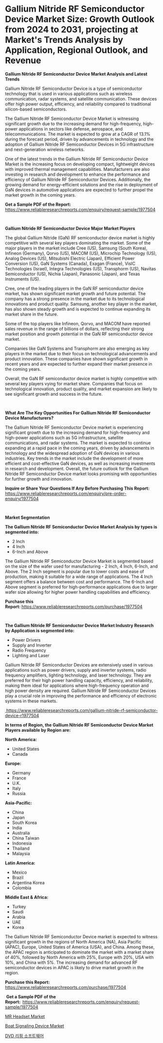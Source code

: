 <p><h1>Gallium Nitride RF Semiconductor Device Market Size: Growth Outlook from 2024 to 2031, projecting at Market's Trends Analysis by Application, Regional Outlook, and Revenue</h1></p><p><strong>Gallium Nitride RF Semiconductor Device Market Analysis and Latest Trends</strong></p>
<p><p>Gallium Nitride RF Semiconductor Device is a type of semiconductor technology that is used in various applications such as wireless communication, radar systems, and satellite communication. These devices offer high power output, efficiency, and reliability compared to traditional silicon-based semiconductors.</p><p>The Gallium Nitride RF Semiconductor Device Market is witnessing significant growth due to the increasing demand for high-frequency, high-power applications in sectors like defense, aerospace, and telecommunications. The market is expected to grow at a CAGR of 13.1% during the forecast period, driven by advancements in technology and the adoption of Gallium Nitride RF Semiconductor Devices in 5G infrastructure and next-generation wireless networks.</p><p>One of the latest trends in the Gallium Nitride RF Semiconductor Device Market is the increasing focus on developing compact, lightweight devices with improved thermal management capabilities. Manufacturers are also investing in research and development to enhance the performance and efficiency of Gallium Nitride RF Semiconductor Devices. Additionally, the growing demand for energy-efficient solutions and the rise in deployment of GaN devices in automotive applications are expected to further propel the market growth in the coming years.</p></p>
<p><strong>Get a Sample PDF of the Report:&nbsp;</strong> <a href="https://www.reliableresearchreports.com/enquiry/request-sample/1977504">https://www.reliableresearchreports.com/enquiry/request-sample/1977504</a></p>
<p>&nbsp;</p>
<p><strong>Gallium Nitride RF Semiconductor Device Major Market Players</strong></p>
<p><p>The global Gallium Nitride (GaN) RF semiconductor device market is highly competitive with several key players dominating the market. Some of the major players in the market include Cree (US), Samsung (South Korea), Infineon (Germany), Qorvo (US), MACOM (US), Microchip Technology (US), Analog Devices (US), Mitsubishi Electric (Japan), Efficient Power Conversion (US), GaN Systems (Canada), Exagan (France), VisIC Technologies (Israel), Integra Technologies (US), Transphorm (US), Navitas Semiconductor (US), Nichia (Japan), Panasonic (Japan), and Texas Instruments (US).</p><p>Cree, one of the leading players in the GaN RF semiconductor device market, has shown significant market growth and future potential. The company has a strong presence in the market due to its technological innovations and product quality. Samsung, another key player in the market, has also shown steady growth and is expected to continue expanding its market share in the future.</p><p>Some of the top players like Infineon, Qorvo, and MACOM have reported sales revenue in the range of billions of dollars, reflecting their strong market position and growth potential in the GaN RF semiconductor device market.</p><p>Companies like GaN Systems and Transphorm are also emerging as key players in the market due to their focus on technological advancements and product innovation. These companies have shown significant growth in recent years and are expected to further expand their market presence in the coming years.</p><p>Overall, the GaN RF semiconductor device market is highly competitive with several key players vying for market share. Companies that focus on technological innovation, product quality, and market expansion are likely to see significant growth and success in the future.</p></p>
<p>&nbsp;</p>
<p><strong>What Are The Key Opportunities For Gallium Nitride RF Semiconductor Device Manufacturers?</strong></p>
<p><p>The Gallium Nitride RF Semiconductor Device market is experiencing significant growth due to the increasing demand for high-frequency and high-power applications such as 5G infrastructure, satellite communications, and radar systems. The market is expected to continue expanding at a rapid pace in the coming years, driven by advancements in technology and the widespread adoption of GaN devices in various industries. Key trends in the market include the development of more efficient and cost-effective GaN devices, as well as increasing investments in research and development. Overall, the future outlook for the Gallium Nitride RF Semiconductor Device market looks promising with opportunities for further growth and innovation.</p></p>
<p><strong>Inquire or Share Your Questions If Any Before Purchasing This Report:</strong> <a href="https://www.reliableresearchreports.com/enquiry/pre-order-enquiry/1977504">https://www.reliableresearchreports.com/enquiry/pre-order-enquiry/1977504</a></p>
<p>&nbsp;</p>
<p><strong>Market Segmentation</strong></p>
<p><strong>The Gallium Nitride RF Semiconductor Device Market Analysis by types is segmented into:</strong></p>
<p><ul><li>2 Inch</li><li>4 Inch</li><li>6-Inch and Above</li></ul></p>
<p><p>The Gallium Nitride RF Semiconductor Device Market is segmented based on the size of the wafer used for manufacturing - 2 Inch, 4 Inch, 6-Inch, and Above. The 2 Inch segment is popular due to lower costs and ease of production, making it suitable for a wide range of applications. The 4 Inch segment offers a balance between cost and performance. The 6-Inch and Above segment is preferred for high-performance applications due to larger wafer size allowing for higher power handling capabilities and efficiency.</p></p>
<p><strong>Purchase this Report:&nbsp;</strong><a href="https://www.reliableresearchreports.com/purchase/1977504">https://www.reliableresearchreports.com/purchase/1977504</a></p>
<p>&nbsp;</p>
<p><strong>The Gallium Nitride RF Semiconductor Device Market Industry Research by Application is segmented into:</strong></p>
<p><ul><li>Power Drivers</li><li>Supply and Inverter</li><li>Radio Frequency</li><li>Lighting and Laser</li></ul></p>
<p><p>Gallium Nitride RF Semiconductor Devices are extensively used in various applications such as power drivers, supply and inverter systems, radio frequency amplifiers, lighting technology, and laser technology. They are preferred for their high power handling capacity, efficiency, and reliability, making them ideal for applications where high-frequency operation and high power density are required. Gallium Nitride RF Semiconductor Devices play a crucial role in improving the performance and efficiency of electronic systems in these markets.</p></p>
<p><a href="https://www.reliableresearchreports.com/gallium-nitride-rf-semiconductor-device-r1977504">&nbsp;https://www.reliableresearchreports.com/gallium-nitride-rf-semiconductor-device-r1977504</a></p>
<p><strong>In terms of Region, the Gallium Nitride RF Semiconductor Device Market Players available by Region are:</strong></p>
<p>
    <p> <strong> North America: </strong>
        <ul>
            <li>United States</li>
            <li>Canada</li>
        </ul>
        </p> 
    <p> <strong> Europe: </strong>
        <ul>
            <li>Germany</li>
            <li>France</li>
            <li>U.K.</li>
            <li>Italy</li>
            <li>Russia</li>
        </ul>
        </p> 
    <p> <strong> Asia-Pacific: </strong>
        <ul>
            <li>China</li>
            <li>Japan</li>
            <li>South Korea</li>
            <li>India</li>
            <li>Australia</li>
            <li>China Taiwan</li>
            <li>Indonesia</li>
            <li>Thailand</li>
            <li>Malaysia</li>
        </ul>
        </p> 
    <p> <strong> Latin America: </strong>
        <ul>
            <li>Mexico</li>
            <li>Brazil</li>
            <li>Argentina Korea</li>
            <li>Colombia</li>
        </ul>
        </p> 
    <p> <strong> Middle East & Africa: </strong>
        <ul>
            <li>Turkey</li>
            <li>Saudi</li>
            <li>Arabia</li>
            <li>UAE</li>
            <li>Korea</li>
        </ul>
    </p>
    </p>
<p><p>The Gallium Nitride RF Semiconductor Device market is expected to witness significant growth in the regions of North America (NA), Asia Pacific (APAC), Europe, United States of America (USA), and China. Among these, the APAC region is anticipated to dominate the market with a market share of 40%, followed by North America with 25%, Europe with 20%, USA with 10%, and China with 5%. The increasing demand for advanced RF semiconductor devices in APAC is likely to drive market growth in the region.</p></p>
<p><strong>Purchase this Report: </strong><a href="https://www.reliableresearchreports.com/purchase/1977504">https://www.reliableresearchreports.com/purchase/1977504</a></p>
<p>&nbsp;<strong>Get a Sample PDF of the Report:&nbsp;&nbsp;</strong><a href="https://www.reliableresearchreports.com/enquiry/request-sample/1977504">https://www.reliableresearchreports.com/enquiry/request-sample/1977504</a></p>
<p><strong></strong></p>
<p><p><a href="https://github.com/isharif044/Market-Research-Report-List-1/blob/main/mr-headset-market.md">MR Headset Market</a></p><p><a href="https://view.publitas.com/reportprime-1/global-boat-signaling-device-market-sector-types-applications-market-player-strategies-regional-growth-insights-and-future-projections-2024-2031/">Boat Signaling Device Market</a></p><p><a href="https://github.com/romeshmittrochakma11/Market-Research-Report-List-1/blob/main/3594862158527.md">DVD 리핑 소프트웨어</a></p></p>